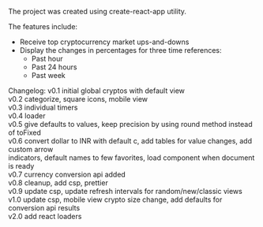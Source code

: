 The project was created using create-react-app utility.

The features include:
- Receive top cryptocurrency market ups-and-downs
- Display the changes in percentages for three time references:
  - Past hour
  - Past 24 hours
  - Past week 

Changelog:
	v0.1 initial global cryptos with default view <br/>
	v0.2 categorize, square icons, mobile view <br/>
	v0.3 individual timers <br/>
	v0.4 loader <br/>
	v0.5 give defaults to values, keep precision by using round method instead of toFixed <br/>
	v0.6 convert dollar to INR with default c, add tables for value changes, add custom arrow <br/> indicators, default names to few favorites, load component when document is ready <br/>
	v0.7 currency conversion api added <br/>
	v0.8 cleanup, add csp, prettier <br/>
	v0.9 update csp, update refresh intervals for random/new/classic views <br/>
	v1.0 update csp, mobile view crypto size change, add defaults for conversion api results <br/>
	v2.0 add react loaders <br/>